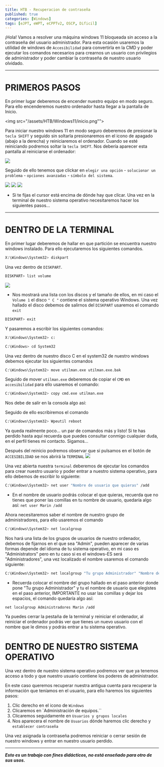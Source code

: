 ```yaml
---
title: HTB - Recuperacion de contraseña
published: true
categories: [Windows]
tags: [eJPT, eWPT, eCPPTv2, OSCP, Dificil]
---
```



¡Hola! 
Vamos a resolver una máquina windows 11 bloqueada sin acceso a la contraseña del usuario administrador.
Para esta ocasión usaremos la utilidad de windows de `Accesibilidad` para convertirla en la CMD y poder ejecutar los comandos necesarios para crearnos un usuario con privilegios de administrador y poder cambiar la contraseña de nuestro usuario olvidado.


* * *

# PRIMEROS PASOS
En primer lugar deberemos de encender nuestro equipo en modo seguro. Para ello encenderemos nuestro ordenador hasta llegar a la pantalla de Inicio.

<img src="/assets/HTB/Windows11/inicio.png"">

Para iniciar nuestro windows 11 en modo seguro deberemos de presionar la `tecla SHIFT` y seguido sin soltarla presionaremos en el icono de apagado (abajo a la derecha) y reiniciaremos el ordenador. Cuando se esté reiniciando podremos soltar la `tecla SHIFT`. Nos debería aparecer esta pantalla al reiniciarse el ordenador: 

<img src="assets/HTB/Windows11/eligeunaopcion.png">

Seguido de ello tenemos que clickar en `elegir una opción` - `solucionar un problema` - `opciones avanzadas` - `símbolo del sistema`.

<img src="assets/HTB/Windows11/eligeunaopcion.png">
<img src="assets/HTB/Windows11/solucionarunproblema.png">
<img src="assets/HTB/Windows11/opcionesavanzadas.png">

* Si te fijas el cursor está encima de dónde hay que clicar.
Una vez en la terminal de nuestro sistema operativo necesitaremos hacer los siguientes pasos...

* * * 

# DENTRO DE LA TERMINAL
En primer lugar deberemos de hallar en que partición se encuentra nuestro windows instalado. Para ello ejecutaremos los siguientes comandos.

```bash 
X:\Windows\System32> diskpart
```

Una vez dentro de `DISKPART`.

```bash
DISKPART> list volume
```
<img src="assets/HTB/Windows11/listadodevolumenes.png">

* Nos mostrará una lista con los discos y el tamaño de ellos, en mi caso el `Volume 1` el disco `" C "` contiene el sistema operativo Windows.
Una vez hallado el disco debemos de salirnos del `DISKPART` usaremos el comando `exit`

```bash
DISKPART> exit
```

Y pasaremos a escribir los siguientes comandos: 

```bash
X:\Windows\System32> c:
```


```bash
C:\Windows> cd System32
```
Una vez dentro de nuestro disco C en el system32 de nuestro windows debemos ejecutar los siguientes comandos
```bash
C:\Windows\System32> move utilman.exe utilman.exe.bak
```

Seguido de mover `utilman.exe` deberemos de copiar el `CMD` en `accesibilidad` para ello usaremos el comando:
```bash
C:\Windows\System32> copy cmd.exe utilman.exe
```

Nos debe de salir en la consola algo así:
<img src="">

Seguido de ello escribiremos el comando 

```bash
C:\Windows\System32> Wpeutil reboot
```

Ya queda realmente poco... un par de comandos más y listo! Si te has perdido hasta aquí recuerda que puedes consultar conmigo cualquier duda, en el perfil tienes mi contacto.
Sigamos...

Después del reinicio podremos observar que si pulsamos en el botón de `ACCESIBILIDAD` se nos abrirá la `TERMINAL`
<img src="assets/HTB/Windows11/accesibilidad.png">

Una vez abierta nuestra `terminal` deberemos de ejecutar los comandos para crear nuestro usuario y poder entrar a nuestro sistema operativo, para ello debemos de escribir lo siguiente:

```bash
C:\Windows\System32> net user "Nombre de usuario que quieras" /add
```
* En el nombre de usuario podrás colocar el que quieras, recuerda que no tienes que poner las comillas en tu nombre de usuario, quedaría algo así: `net user Marin /add`

Ahora necesitaremos saber el nombre de nuestro grupo de administradores, para ello usaremos el comando

```bash
C:\Windows\System32> net localgroup
```
Nos hará una lista de los grupos de usuarios de nuestro ordenador, debemos de fijarnos en el que sea "Admin", pueden aparecer de varias formas depende del idioma de tu sistema operativo, en mi caso es "Administrators" pero en tu caso si es el windows-ES será "Administradores", una vez localizado el nombre usaremos el comando siguiente:

```bash
C:\Windows\System32> net localgroup "Tu grupo Administrador" "Nombre de usuario elegido" /add
```
* Recuerda colocar el nombre del grupo hallado en el paso anterior donde pone "Tu grupo Administrador" y tu el nombre de usuario que elegistes en el paso anterior, IMPORTANTE no usar las comillas y dejar los espacios, el comando quedaría algo así:

`net localgroup Administradores Marin /add`

Ya puedes cerrar la pestaña de la terminal y reiniciar el ordenador, al reiniciar el ordenador podrás ver que tienes un nuevo usuario con el nombre que le dimos y podrás entrar a tu sistema operativo.

# DENTRO DE NUESTRO SISTEMA OPERATIVO
Una vez dentro de nuestro sistema operativo podremos ver que ya tenemos acceso a todo y que nuestro usuario contiene los poderes de administrador.

En este caso queremos recuperar nuestra antigua cuenta para recuperar la información que teníamos en el usuario, para ello haremos los siguientes pasos:

1. Clic derecho en el icono de `Windows`
2. Clicaremos en `Administración de equipos.``
3. Clicaremos seguidamente en `Usuarios y grupos locales`
4. Nos aparecera el nombre de `Usuarios` dónde haremos clic derecho y `establecer contraseña`

Una vez asignada la contraseña podremos reiniciar o cerrar sesión de nuestro windows y entrar en nuestro usuario perdido.



* * *

*__Esto es un trabajo con fines didácticos, no está enseñado para otro de sus usos.__*
